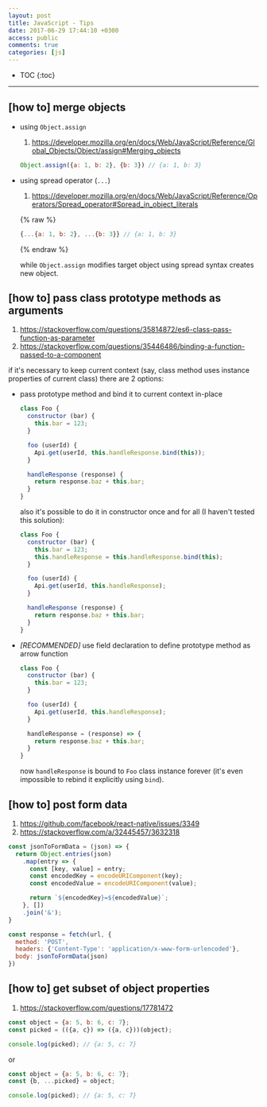 ```yaml
---
layout: post
title: JavaScript - Tips
date: 2017-06-29 17:44:10 +0300
access: public
comments: true
categories: [js]
---
```


<!-- more -->

* TOC
{:toc}
<hr>

## [how to] merge objects

- using `Object.assign`

  1. <https://developer.mozilla.org/en/docs/Web/JavaScript/Reference/Global_Objects/Object/assign#Merging_objects>

  ```javascript
  Object.assign({a: 1, b: 2}, {b: 3}) // {a: 1, b: 3}
  ```

- using spread operator (`...`)

  1. <https://developer.mozilla.org/en/docs/Web/JavaScript/Reference/Operators/Spread_operator#Spread_in_object_literals>

  {% raw %}
  ```javascript
  {...{a: 1, b: 2}, ...{b: 3}} // {a: 1, b: 3}
  ```
  {% endraw %}

  while `Object.assign` modifies target object using spread syntax creates new object.

## [how to] pass class prototype methods as arguments

1. <https://stackoverflow.com/questions/35814872/es6-class-pass-function-as-parameter>
2. <https://stackoverflow.com/questions/35446486/binding-a-function-passed-to-a-component>

if it's necessary to keep current context (say, class method uses
instance properties of current class) there are 2 options:

- pass prototype method and bind it to current context in-place

  ```javascript
  class Foo {
    constructor (bar) {
      this.bar = 123;
    }

    foo (userId) {
      Api.get(userId, this.handleResponse.bind(this));
    }

    handleResponse (response) {
      return response.baz + this.bar;
    }
  }
  ```

  also it's possible to do it in constructor once and for all
  (I haven't tested this solution):

  ```javascript
  class Foo {
    constructor (bar) {
      this.bar = 123;
      this.handleResponse = this.handleResponse.bind(this);
    }

    foo (userId) {
      Api.get(userId, this.handleResponse);
    }

    handleResponse (response) {
      return response.baz + this.bar;
    }
  }
  ```

- *[RECOMMENDED]* use field declaration to define prototype method as arrow function

  ```javascript
  class Foo {
    constructor (bar) {
      this.bar = 123;
    }

    foo (userId) {
      Api.get(userId, this.handleResponse);
    }

    handleResponse = (response) => {
      return response.baz + this.bar;
    }
  }
  ```

  now `handleResponse` is bound to `Foo` class instance forever
  (it's even impossible to rebind it explicitly using `bind`).

## [how to] post form data

1. <https://github.com/facebook/react-native/issues/3349>
2. <https://stackoverflow.com/a/32445457/3632318>

```javascript
const jsonToFormData = (json) => {
  return Object.entries(json)
    .map(entry => {
      const [key, value] = entry;
      const encodedKey = encodeURIComponent(key);
      const encodedValue = encodeURIComponent(value);

      return `${encodedKey}=${encodedValue}`;
    }, [])
    .join('&');
}

const response = fetch(url, {
  method: 'POST',
  headers: {'Content-Type': 'application/x-www-form-urlencoded'},
  body: jsonToFormData(json)
})
```

## [how to] get subset of object properties

1. <https://stackoverflow.com/questions/17781472>

```javascript
const object = {a: 5, b: 6, c: 7};
const picked = (({a, c}) => ({a, c}))(object);

console.log(picked); // {a: 5, c: 7}
```

or

```javascript
const object = {a: 5, b: 6, c: 7};
const {b, ...picked} = object;

console.log(picked); // {a: 5, c: 7}
```
